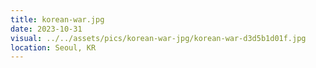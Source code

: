 ```yaml
---
title: korean-war.jpg
date: 2023-10-31
visual: ../../assets/pics/korean-war-jpg/korean-war-d3d5b1d01f.jpg
location: Seoul, KR
---
```


